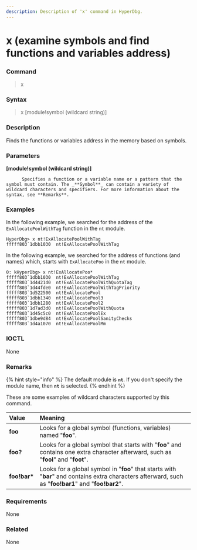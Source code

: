 ```yaml
---
description: Description of 'x' command in HyperDbg.
---
```


# x \(examine symbols and find functions and variables address\)

### Command

> x

### Syntax

> x \[module!symbol \(wildcard string\)\]

### Description

Finds the functions or variables address in the memory based on symbols.

### Parameters

**\[module!symbol \(wildcard string\)\]**

          Specifies a function or a variable name or a pattern that the symbol must contain. The _**Symbol**_ can contain a variety of wildcard characters and specifiers. For more information about the syntax, see **Remarks**.

### Examples

In the following example, we searched for the address of the `ExAllocatePoolWithTag` function in the `nt` module.

```text
HyperDbg> x nt!ExAllocatePoolWithTag
fffff803`1dbb1030  nt!ExAllocatePoolWithTag
```

In the following example, we searched for the address of functions \(and names\) which, starts with `ExAllocatePoo` in the `nt` module.

```text
0: kHyperDbg> x nt!ExAllocatePoo*
fffff803`1dbb1030  nt!ExAllocatePoolWithTag
fffff803`1d4421d0  nt!ExAllocatePoolWithQuotaTag
fffff803`1d44fde0  nt!ExAllocatePoolWithTagPriority
fffff803`1d522500  nt!ExAllocatePool
fffff803`1dbb1340  nt!ExAllocatePool3
fffff803`1dbb1280  nt!ExAllocatePool2
fffff803`1d7ad3d0  nt!ExAllocatePoolWithQuota
fffff803`1d45c5c0  nt!ExAllocatePoolEx
fffff803`1dbe9d84  nt!ExAllocatePoolSanityChecks
fffff803`1d4a1070  nt!ExAllocatePoolMm
```

### IOCTL

None

### **Remarks**

{% hint style="info" %}
The default module is **`nt`**. If you don't specify the module name, then **`nt`** is selected.
{% endhint %}

These are some examples of wildcard characters supported by this command.

| Value | Meaning |
| :--- | :--- |
| **foo** | Looks for a global symbol \(functions, variables\) named "**foo**". |
| **foo?** | Looks for a global symbol that starts with "**foo**" and contains one extra character afterward, such as "**fool**" and "**foot**". |
| **foo!bar\*** | Looks for a global symbol in "**foo**" that starts with "**bar**" and contains extra characters afterward, such as "**foo!bar1**" and "**foo!bar2**". |

### Requirements

None

### Related

None

